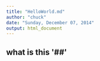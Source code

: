 ```yaml
---
title: "HelloWorld.md"
author: "chuck"
date: "Sunday, December 07, 2014"
output: html_document
---
```

##  what is this '##'